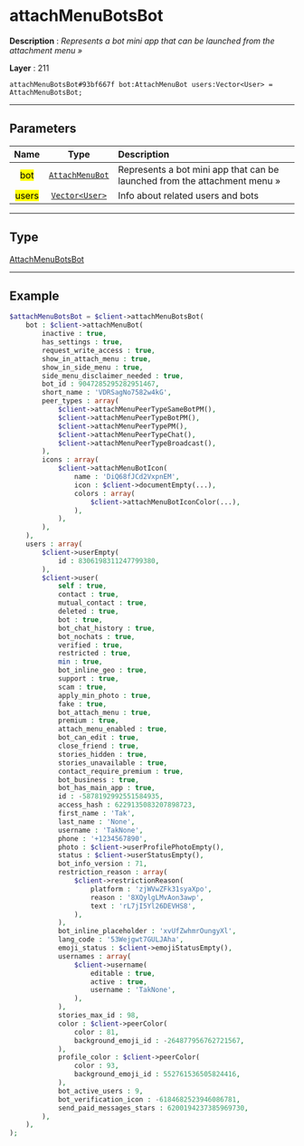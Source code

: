 # attachMenuBotsBot

**Description** : *Represents a bot mini app that can be launched from the attachment menu »*

**Layer** : 211

```tl
attachMenuBotsBot#93bf667f bot:AttachMenuBot users:Vector<User> = AttachMenuBotsBot;
```

---

## Parameters

| Name | Type | Description |
| :---: | :---: | :--- |
| <mark>bot</mark> | [`AttachMenuBot`](type/AttachMenuBot) | Represents a bot mini app that can be launched from the attachment menu » |
| <mark>users</mark> | [`Vector<User>`](type/User) | Info about related users and bots |

---

## Type

[AttachMenuBotsBot](type/AttachMenuBotsBot)

---

## Example

```php
$attachMenuBotsBot = $client->attachMenuBotsBot(
	bot : $client->attachMenuBot(
		inactive : true,
		has_settings : true,
		request_write_access : true,
		show_in_attach_menu : true,
		show_in_side_menu : true,
		side_menu_disclaimer_needed : true,
		bot_id : 9047285295282951467,
		short_name : 'VDRSagNo7582w4kG',
		peer_types : array(
			$client->attachMenuPeerTypeSameBotPM(),
			$client->attachMenuPeerTypeBotPM(),
			$client->attachMenuPeerTypePM(),
			$client->attachMenuPeerTypeChat(),
			$client->attachMenuPeerTypeBroadcast(),
		),
		icons : array(
			$client->attachMenuBotIcon(
				name : 'DiQ68fJCd2VxpnEM',
				icon : $client->documentEmpty(...),
				colors : array(
					$client->attachMenuBotIconColor(...),
				),
			),
		),
	),
	users : array(
		$client->userEmpty(
			id : 8306198311247799380,
		),
		$client->user(
			self : true,
			contact : true,
			mutual_contact : true,
			deleted : true,
			bot : true,
			bot_chat_history : true,
			bot_nochats : true,
			verified : true,
			restricted : true,
			min : true,
			bot_inline_geo : true,
			support : true,
			scam : true,
			apply_min_photo : true,
			fake : true,
			bot_attach_menu : true,
			premium : true,
			attach_menu_enabled : true,
			bot_can_edit : true,
			close_friend : true,
			stories_hidden : true,
			stories_unavailable : true,
			contact_require_premium : true,
			bot_business : true,
			bot_has_main_app : true,
			id : -5878192992551584935,
			access_hash : 6229135083207898723,
			first_name : 'Tak',
			last_name : 'None',
			username : 'TakNone',
			phone : '+1234567890',
			photo : $client->userProfilePhotoEmpty(),
			status : $client->userStatusEmpty(),
			bot_info_version : 71,
			restriction_reason : array(
				$client->restrictionReason(
					platform : 'zjWVwZFk31syaXpo',
					reason : '8XQylgLMvAon3awp',
					text : 'rL7jI5Yl26DEVHS8',
				),
			),
			bot_inline_placeholder : 'xvUfZwhmrOungyXl',
			lang_code : '53Wejgwt7GULJAha',
			emoji_status : $client->emojiStatusEmpty(),
			usernames : array(
				$client->username(
					editable : true,
					active : true,
					username : 'TakNone',
				),
			),
			stories_max_id : 98,
			color : $client->peerColor(
				color : 81,
				background_emoji_id : -264877956762721567,
			),
			profile_color : $client->peerColor(
				color : 93,
				background_emoji_id : 552761536505824416,
			),
			bot_active_users : 9,
			bot_verification_icon : -6184682523946086781,
			send_paid_messages_stars : 6200194237385969730,
		),
	),
);
```